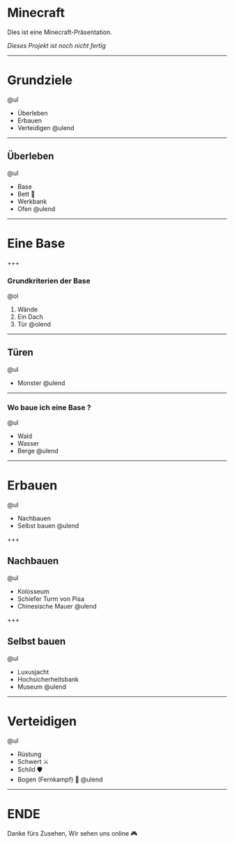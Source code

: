 # Minecraft

Dies ist eine Minecraft-Präsentation.

_Dieses Projekt ist noch nicht fertig_

---

# Grundziele

@ul
- Überleben 
- Erbauen
- Verteidigen
@ulend

---

## Überleben

@ul
- Base
- Bett 🛌
- Werkbank
- Ofen
@ulend

---

# Eine Base

+++

### Grundkriterien der Base

@ol
1. Wände 
1. Ein Dach 
1. Tür
@olend

---

## Türen

@ul
- Monster 
@ulend

---

### Wo baue ich eine Base ?

@ul
- Wald
- Wasser
- Berge
@ulend

---

# Erbauen

@ul
- Nachbauen
- Selbst bauen
@ulend

+++

## Nachbauen

@ul
- Kolosseum
- Schiefer Turm von Pisa
- Chinesische Mauer
@ulend

+++

## Selbst bauen

@ul
- Luxusjacht
- Hochsicherheitsbank
- Museum
@ulend

---

# Verteidigen

@ul
- Rüstung 
- Schwert ⚔
- Schild 🛡
- Bogen (Fernkampf) 🏹
@ulend

---
# ENDE

Danke fürs Zusehen,
Wir sehen uns online 🎮
